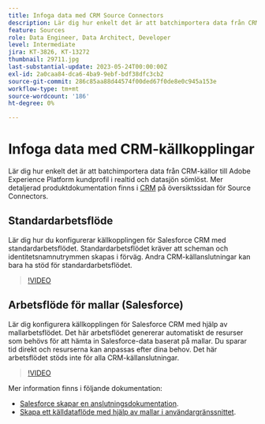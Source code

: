 ```yaml
---
title: Infoga data med CRM Source Connectors
description: Lär dig hur enkelt det är att batchimportera data från CRM-källor till Adobe Experience Platform kundprofil i realtid och datasjön sömlöst.
feature: Sources
role: Data Engineer, Data Architect, Developer
level: Intermediate
jira: KT-3826, KT-13272
thumbnail: 29711.jpg
last-substantial-update: 2023-05-24T00:00:00Z
exl-id: 2a0caa84-dca6-4ba9-9ebf-bdf38dfc3cb2
source-git-commit: 286c85aa88d44574f00ded67f0de8e0c945a153e
workflow-type: tm+mt
source-wordcount: '186'
ht-degree: 0%

---
```


# Infoga data med CRM-källkopplingar

Lär dig hur enkelt det är att batchimportera data från CRM-källor till Adobe Experience Platform kundprofil i realtid och datasjön sömlöst. Mer detaljerad produktdokumentation finns i [CRM](https://experienceleague.adobe.com/docs/experience-platform/sources/home.html?lang=en#access-control-for-sources-in-data-ingestion) på översiktssidan för Source Connectors.

## Standardarbetsflöde

Lär dig hur du konfigurerar källkopplingen för Salesforce CRM med standardarbetsflödet. Standardarbetsflödet kräver att scheman och identitetsnamnutrymmen skapas i förväg. Andra CRM-källanslutningar kan bara ha stöd för standardarbetsflödet.

>[!VIDEO](https://video.tv.adobe.com/v/29711?learn=on&enablevpops)

## Arbetsflöde för mallar (Salesforce)

Lär dig konfigurera källkopplingen för Salesforce CRM med hjälp av mallarbetsflödet. Det här arbetsflödet genererar automatiskt de resurser som behövs för att hämta in Salesforce-data baserat på mallar. Du sparar tid direkt och resurserna kan anpassas efter dina behov. Det här arbetsflödet stöds inte för alla CRM-källanslutningar.

>[!VIDEO](https://video.tv.adobe.com/v/3419422?learn=on&enablevpops)

Mer information finns i följande dokumentation:
* [Salesforce skapar en anslutningsdokumentation](https://experienceleague.adobe.com/docs/experience-platform/sources/ui-tutorials/create/crm/salesforce.html).
* [Skapa ett källdataflöde med hjälp av mallar i användargränssnittet](https://experienceleague.adobe.com/docs/experience-platform/sources/ui-tutorials/templates.html#).

